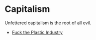 # Capitalism

Unfettered capitalism is the root of all evil.

- [Fuck the Plastic Industry](https://www.cbc.ca/documentaries/the-passionate-eye/recycling-was-a-lie-a-big-lie-to-sell-more-plastic-industry-experts-say-1.5735618)
